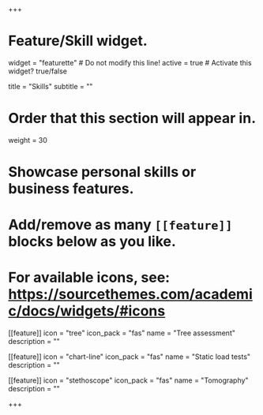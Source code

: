 +++
# Feature/Skill widget.
widget = "featurette"  # Do not modify this line!
active = true  # Activate this widget? true/false

title = "Skills"
subtitle = ""

# Order that this section will appear in.
weight = 30

# Showcase personal skills or business features.
# 
# Add/remove as many `[[feature]]` blocks below as you like.
# 
# For available icons, see: https://sourcethemes.com/academic/docs/widgets/#icons

[[feature]]
  icon = "tree"
  icon_pack = "fas"
  name = "Tree assessment"
  description = ""
  
[[feature]]
  icon = "chart-line"
  icon_pack = "fas"
  name = "Static load tests"
  description = ""  
  
[[feature]]
  icon = "stethoscope"
  icon_pack = "fas"
  name = "Tomography"
  description = ""

+++
